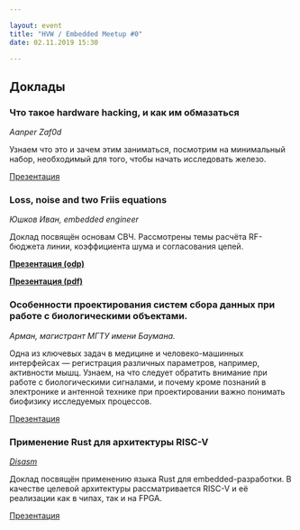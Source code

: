 ```yaml
---

layout: event
title: "HVW / Embedded Meetup #0"
date: 02.11.2019 15:30

---
```

## Доклады

### Что такое hardware hacking, и как им обмазаться
_Aanper_
_Zaf0d_

Узнаем что это и зачем этим заниматься, посмотрим на минимальный набор, необходимый для того, чтобы начать исследовать железо.

[Презентация](/static/slides/hvw0/hvw0_hardwarehacking.pdf)

### Loss, noise and two Friis equations
_Юшков Иван, embedded engineer_

Доклад посвящён основам СВЧ. Рассмотрены темы расчёта RF-бюджета линии, коэффициента шума и согласования цепей.

[**Презентация (odp)**](/static/slides/hvw0//hwv0_loss_and_noise.odp)

[**Презентация (pdf)**](/static/slides/hvw0//hwv0_loss_and_noise.pdf)

### Особенности проектирования систем сбора данных при работе с биологическими объектами.
_Арман, магистрант МГТУ имени Баумана._

Одна из ключевых задач в медицине и человеко-машинных интерфейсах — регистрация различных параметров, например, активности мышц. Узнаем, на что следует обратить внимание при работе с биологическими сигналами, и почему кроме познаний в электронике и антенной технике при проектировании важно понимать биофизику исследуемых процессов.

[Презентация](/static/slides/hvw0//hwv_0_medInstrumentationDesign.pdf)

### Применение Rust для архитектуры RISC-V
_[Disasm](https://github.com/Disasm)_

Доклад посвящён применению языка Rust для embedded-разработки.
В качестве целевой архитектуры рассматривается RISC-V и её реализации как в чипах, так и на FPGA.

[Презентация](/static/slides/hvw0//hvw0_rust_and_riscv.pdf)
